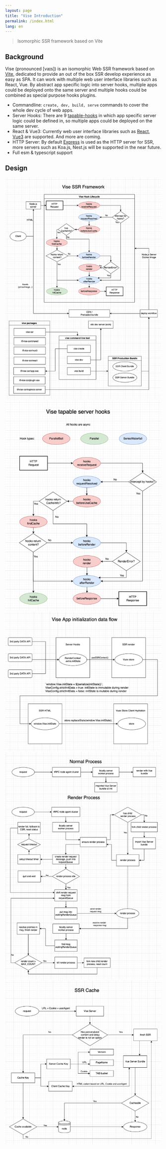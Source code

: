 ```yaml
---
layout: page
title: "Vise Introduction"
permalink: /index.html
lang: en
---
```


> Isomorphic SSR framework based on Vite

## Background
Vise (pronounced [vaɪs]) is an isomorphic Web SSR framework based on [Vite][vite], dedicated to provide an out of the box SSR develop experience as easy as SPA. It can work with multiple web user interface libraries such as React, Vue. By abstract app specific logic into server hooks, multiple apps could be deployed onto the same server and multiple hooks could be combined as special purpose hooks plugins. 

- Commandline: `create, dev, build, serve` commands to cover the whole dev cycle of web apps.
- Server Hooks: There are 9 [tapable-hooks](https://stauren.github.io/vise-ssr/tapable-hooks.html) in which app specific server logic could be defined in, so multiple apps could be deployed on the same server.
- React & Vue3: Currently web user interface libraries such as [React](https://www.npmjs.com/package/@vise-ssr/react), [Vue3](https://www.npmjs.com/package/@vise-ssr/vue3) are supported. And more are coming.
- HTTP Server: By default [Express](https://expressjs.com/) is used as the HTTP server for SSR, more servers such as Koa.js, Nest.js will be supported in the near future.
- Full esm & typescript support

## Design
![Vise SSR framework 整体设计](./images/ssr.drawio.png)
![Vise Hooks](./images/tapable-hooks.png)
![Data Flow](./images/data-flow.png)
![Render Process](./images/render-process.png)
![SSR Cache](./images/ssr-cache.png)

[vite]: <https://vitejs.dev/>
